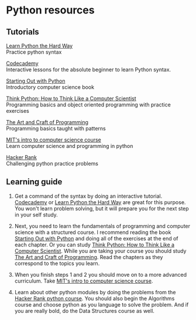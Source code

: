 # Python resources

## Tutorials

[Learn Python the Hard Way](http://learnpythonthehardway.org/book/)  
Practice python syntax

[Codecademy](https://www.codecademy.com/learn/python)  
Interactive lessons for the absolute beginner to learn 
Python syntax.

[Starting Out with Python](https://www.amazon.com/Starting-Out-Python-Tony-Gaddis/dp/0133582736)  
Introductory computer science book 

[Think Python: How to Think Like a Computer Scientist](http://greenteapress.com/thinkpython/html/index.html)  
Programming basics and object oriented programming with practice exercises   

[The Art and Craft of Programming](http://troll.cs.ua.edu/ACP-PY/index.html)  
Programming basics taught with patterns

[MIT's intro to computer science course](http://ocw.mit.edu/courses/electrical-engineering-and-computer-science/6-00sc-introduction-to-computer-science-and-programming-spring-2011/unit-1/lecture-2-core-elements-of-a-program/)  
Learn computer science and programming in python


[Hacker Rank](https://www.hackerrank.com/domains)  
Challenging python practice problems 

## Learning guide
1. Get a command of the syntax by doing an interactive tutorial. [Codecademy](https://www.codecademy.com/learn/python) or [Learn Python the Hard Way](http://learnpythonthehardway.org/book/)
are great for this purpose.  You won't learn problem solving, but it will prepare you for the next
step in your self study.

2. Next, you need to learn the fundamentals of programming and computer science with a structured course.  I recommend reading the book [Starting Out with Python](https://www.amazon.com/Starting-Out-Python-Tony-Gaddis/dp/0133582736) and doing all of the exercises at the end of each chapter. Or you can study [Think Python: How to Think Like a Computer Scientist](http://greenteapress.com/thinkpython/html/index.html).  While you are taking your course you should study 
[The Art and Craft of Programming](http://troll.cs.ua.edu/ACP-PY/index.html). Read the chapters as they correspond to the topics you learn. 

3. When you finish steps 1 and 2 you should move on to a more advanced curriculum. Take [MIT's intro to computer science course](http://ocw.mit.edu/courses/electrical-engineering-and-computer-science/6-00sc-introduction-to-computer-science-and-programming-spring-2011/unit-1/lecture-2-core-elements-of-a-program/).  

4. Learn about other python modules by doing the problems from the [Hacker Rank python course](https://www.hackerrank.com/domains). You should also begin the Algorithms course and choose python as you
language to solve the problem. And if you are really bold, do the Data Structures course as well.
